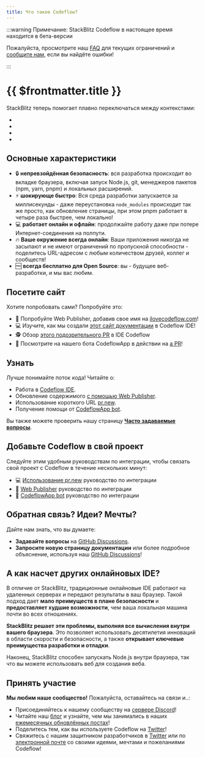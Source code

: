 ```yaml
---
title: Что такое Codeflow?
---
```


:::warning Примечание: StackBlitz Codeflow в настоящее время находится в бета-версии

Пожалуйста, просмотрите наш [FAQ](/codeflow/codeflow-faq#capabilities-limitations) для текущих ограничений и [сообщите нам](https://github.com/stackblitz/webcontainer-core/issues), если вы найдёте ошибки!

:::

# {{ $frontmatter.title }}

<!--@include: ./parts/codeflow.md-->

StackBlitz теперь помогает плавно переключаться между контекстами:
- <!--@include: ./parts/codeflow-ide.md-->
- <!--@include: ./parts/web-publisher.md-->
- <!--@include: ./parts/pr-new.md-->
- <!--@include: ./parts/codeflowapp-bot.md-->


## Основные характеристики
- 🔒 **непревзойдённая безопасность**: вся разработка происходит во вкладке браузера, включая запуск Node.js, git, менеджеров пакетов (npm, yarn, pnpm) и локальных расширений.
- ⚡️ **шокирующе быстро**: Вся среда разработки запускается за миллисекунды - даже переустановка `node_modules` происходит так же просто, как обновление страницы, при этом pnpm работает в четыре раза быстрее, чем локально!
- 💻 **работает онлайн и офлайн**: продолжайте работу даже при потере Интернет-соединения на полпути.
- 🔥 **Ваше окружение всегда онлайн**: Ваши приложения никогда не засыпают и не имеют ограничений по пропускной способности - поделитесь URL-адресом с любым количеством друзей, коллег и сообществ!
- 🆓 **всегда бесплатно для Open Source**: вы - будущее веб-разработки, и мы вас любим.

## Посетите сайт

Хотите попробовать сами? Попробуйте это:
- 📝 Попробуйте Web Publisher, добавив свое имя на [ilovecodeflow.com](https://ilovecodeflow.com/)!
- 💻 Изучите, как мы создали [этот сайт документации](https://pr.new/github.com/stackblitz/docs) в Codeflow IDE!
- 🕵️ Обзор [этого подозрительного PR](https://pr.new/stackblitz/docs/pull/40) в IDE Codeflow
- 🤖 Посмотрите на нашего бота CodeflowApp в действии на [a PR](https://github.com/stackblitz/docs/pull/40#issue-1404169268)!

## Узнать

Лучше понимайте поток кода! Читайте о:
- Работа в [Codeflow IDE](./working-in-codeflow-ide).
- Обновление содержимого [с помощью Web Publisher](./content-updates-with-web-publisher).
- Использование короткого URL [pr.new](./using-pr-new).
- Получение помощи от [CodeflowApp bot](./integrating-codeflowapp-bot).

Вы также можете проверить нашу страницу **[Часто задаваемые вопросы](./codeflow-faq)**.

## Добавьте Codeflow в свой проект

Следуйте этим удобным руководствам по интеграции, чтобы связать свой проект с Codeflow в течение нескольких минут:
- 💻 [Использование pr.new](./using-pr-new) руководство по интеграции
- 📝 [Web Publisher](./integrating-web-publisher) руководство по интеграции
- 🤖 [CodeflowApp bot](./integrating-codeflowapp-bot) руководство по интеграции

## Обратная связь? Идеи? Мечты?

Дайте нам знать, что вы думаете:
- **Задавайте вопросы** на [GitHub Discussions](https://github.com/stackblitz/docs/discussions/new?category=Q-A).
- **Запросите новую страницу документации** или более подробное объяснение, используя наш [GitHub Discussions](https://github.com/stackblitz/docs/discussions/new?category=ideas)!


## А как насчет других онлайновых IDE?

В отличие от StackBlitz, традиционные онлайновые IDE работают на удаленных серверах и передают результаты в ваш браузер. Такой подход дает **мало преимуществ в плане безопасности** и **предоставляет худшие возможности**, чем ваша локальная машина почти во всех отношениях.

**StackBlitz решает эти проблемы, выполняя все вычисления внутри вашего браузера**. Это позволяет использовать десятилетия инноваций в области скорости и безопасности, а также **открывает ключевые преимущества разработки и отладки**.

Наконец, StackBlitz способен запускать Node.js внутри браузера, так что вы можете использовать веб для создания веба.

## Принять участие

**Мы любим наше сообщество!** Пожалуйста, оставайтесь на связи и..:

- Присоединяйтесь к нашему сообществу на [сервере Discord](https://discord.gg/22zTzrwQrU)!
- Читайте наш [блог](https://blog.stackblitz.com/) и узнайте, чем мы занимались в наших [ежемесячных обновлённых постах](https://blog.stackblitz.com/categories/monthly-updates/)!
- Поделитесь тем, как вы используете Codeflow на [Twitter](https://twitter.com/stackblitz)!
- Свяжитесь с нашим защитником разработчиков в [Twitter](https://twitter.com/sylwiavargas) или по [электронной почте](mailto:devrel@stackblitz.com) со своими идеями, мечтами и пожеланиями Codeflow!

